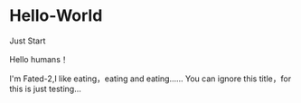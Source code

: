 # Hello-World
Just  Start

Hello humans！

I'm Fated-2,I like eating，eating and eating......
You can ignore this title，for this is just testing...
